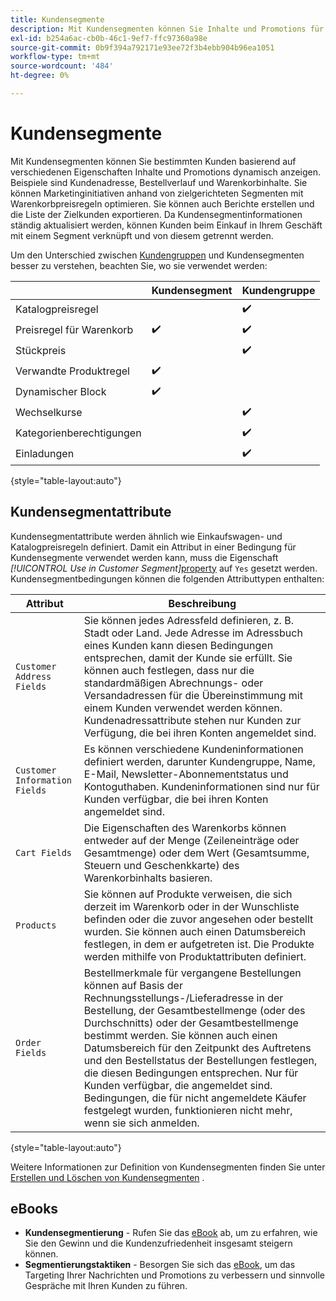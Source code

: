 ```yaml
---
title: Kundensegmente
description: Mit Kundensegmenten können Sie Inhalte und Promotions für bestimmte Kunden dynamisch anzeigen.
exl-id: b254a6ac-cb0b-46c1-9ef7-ffc97360a98e
source-git-commit: 0b9f394a792171e93ee72f3b4ebb904b96ea1051
workflow-type: tm+mt
source-wordcount: '484'
ht-degree: 0%

---
```


# Kundensegmente

Mit Kundensegmenten können Sie bestimmten Kunden basierend auf verschiedenen Eigenschaften Inhalte und Promotions dynamisch anzeigen. Beispiele sind Kundenadresse, Bestellverlauf und Warenkorbinhalte. Sie können Marketinginitiativen anhand von zielgerichteten Segmenten mit Warenkorbpreisregeln optimieren. Sie können auch Berichte erstellen und die Liste der Zielkunden exportieren. Da Kundensegmentinformationen ständig aktualisiert werden, können Kunden beim Einkauf in Ihrem Geschäft mit einem Segment verknüpft und von diesem getrennt werden.

Um den Unterschied zwischen [Kundengruppen](../customers/customer-groups.md) und Kundensegmenten besser zu verstehen, beachten Sie, wo sie verwendet werden:

|  | Kundensegment | Kundengruppe |
|--- |--- |--- |
| Katalogpreisregel |  | ✔️ |
| Preisregel für Warenkorb | ✔️ | ✔️ |
| Stückpreis |  | ✔️ |
| Verwandte Produktregel | ✔️ |  |
| Dynamischer Block | ✔️ |  |
| Wechselkurse |  | ✔️ |
| Kategorienberechtigungen |  | ✔️ |
| Einladungen |  | ✔️ |

{style="table-layout:auto"}

## Kundensegmentattribute

Kundensegmentattribute werden ähnlich wie Einkaufswagen- und Katalogpreisregeln definiert. Damit ein Attribut in einer Bedingung für Kundensegmente verwendet werden kann, muss die Eigenschaft _[!UICONTROL Use in Customer Segment]_[property](attribute-properties.md#) auf `Yes` gesetzt werden. Kundensegmentbedingungen können die folgenden Attributtypen enthalten:

| Attribut | Beschreibung |
|---|---|
| `Customer Address Fields` | Sie können jedes Adressfeld definieren, z. B. Stadt oder Land. Jede Adresse im Adressbuch eines Kunden kann diesen Bedingungen entsprechen, damit der Kunde sie erfüllt. Sie können auch festlegen, dass nur die standardmäßigen Abrechnungs- oder Versandadressen für die Übereinstimmung mit einem Kunden verwendet werden können. Kundenadressattribute stehen nur Kunden zur Verfügung, die bei ihren Konten angemeldet sind. |
| `Customer Information Fields` | Es können verschiedene Kundeninformationen definiert werden, darunter Kundengruppe, Name, E-Mail, Newsletter-Abonnementstatus und Kontoguthaben. Kundeninformationen sind nur für Kunden verfügbar, die bei ihren Konten angemeldet sind. |
| `Cart Fields` | Die Eigenschaften des Warenkorbs können entweder auf der Menge (Zeileneinträge oder Gesamtmenge) oder dem Wert (Gesamtsumme, Steuern und Geschenkkarte) des Warenkorbinhalts basieren. |
| `Products` | Sie können auf Produkte verweisen, die sich derzeit im Warenkorb oder in der Wunschliste befinden oder die zuvor angesehen oder bestellt wurden. Sie können auch einen Datumsbereich festlegen, in dem er aufgetreten ist. Die Produkte werden mithilfe von Produktattributen definiert. |
| `Order Fields` | Bestellmerkmale für vergangene Bestellungen können auf Basis der Rechnungsstellungs-/Lieferadresse in der Bestellung, der Gesamtbestellmenge (oder des Durchschnitts) oder der Gesamtbestellmenge bestimmt werden. Sie können auch einen Datumsbereich für den Zeitpunkt des Auftretens und den Bestellstatus der Bestellungen festlegen, die diesen Bedingungen entsprechen. Nur für Kunden verfügbar, die angemeldet sind. Bedingungen, die für nicht angemeldete Käufer festgelegt wurden, funktionieren nicht mehr, wenn sie sich anmelden. |

{style="table-layout:auto"}

Weitere Informationen zur Definition von Kundensegmenten finden Sie unter [Erstellen und Löschen von Kundensegmenten](../customers/customer-segment-create.md) .

## eBooks

- **Kundensegmentierung** - Rufen Sie das [eBook](https://business.adobe.com/resources/identifying-your-most-profitable-customers-introduction-customer-segmentation.html) ab, um zu erfahren, wie Sie den Gewinn und die Kundenzufriedenheit insgesamt steigern können.
- **Segmentierungstaktiken** - Besorgen Sie sich das [eBook](https://business.adobe.com/resources/3-segmentation-tactics-ignite-conversion.html), um das Targeting Ihrer Nachrichten und Promotions zu verbessern und sinnvolle Gespräche mit Ihren Kunden zu führen.
